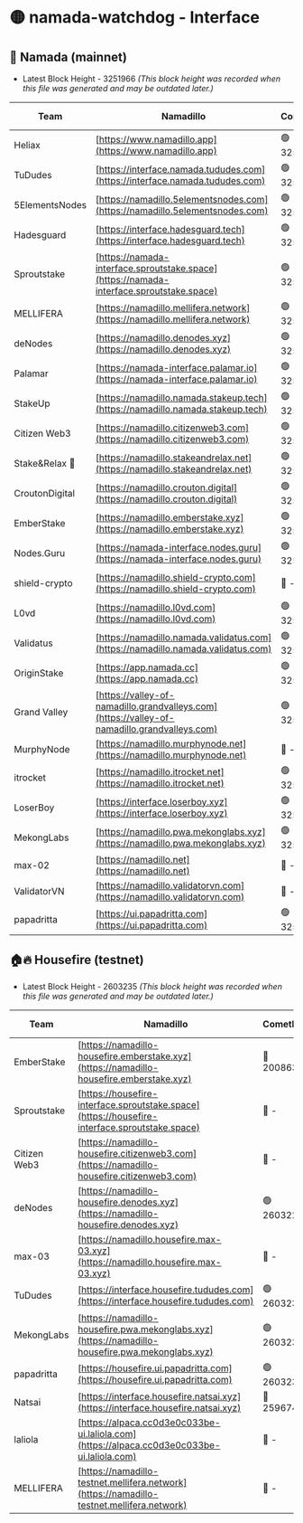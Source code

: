 # 🟡 namada-watchdog - Interface

## 🚀 Namada (mainnet)
- Latest Block Height - 3251966 *(This block height was recorded when this file was generated and may be outdated later.)*

| Team | Namadillo | CometBFT | Indexer | MASP Indexer |
|-|-|-|-|-|
| Heliax | [https://www.namadillo.app](https://www.namadillo.app) | 🟢 3251937 | 🟢 3251937 | 🟢 3251937 |
| TuDudes | [https://interface.namada.tududes.com](https://interface.namada.tududes.com) | 🟢 3251937 | 🟢 3251937 | 🟢 3251936 |
| 5ElementsNodes | [https://namadillo.5elementsnodes.com](https://namadillo.5elementsnodes.com) | 🟢 3251937 | 🟢 3251937 | 🟢 3251937 |
| Hadesguard | [https://interface.hadesguard.tech](https://interface.hadesguard.tech) | 🟢 3251938 | 🟢 3251938 | 🟢 3251938 |
| Sproutstake | [https://namada-interface.sproutstake.space](https://namada-interface.sproutstake.space) | 🟢 3251938 | 🟢 3251938 | 🟢 3251939 |
| MELLIFERA | [https://namadillo.mellifera.network](https://namadillo.mellifera.network) | 🟢 3251946 | 🟢 3251946 | 🟢 3251946 |
| deNodes | [https://namadillo.denodes.xyz](https://namadillo.denodes.xyz) | 🟢 3251947 | 🟢 3251947 | 🟢 3251947 |
| Palamar | [https://namada-interface.palamar.io](https://namada-interface.palamar.io) | 🟢 3251948 | 🟢 3251948 | 🟢 3251948 |
| StakeUp | [https://namadillo.namada.stakeup.tech](https://namadillo.namada.stakeup.tech) | 🟢 3251948 | 🟢 3251948 | 🟢 3251948 |
| Citizen Web3 | [https://namadillo.citizenweb3.com](https://namadillo.citizenweb3.com) | 🟢 3251949 | 🟢 3251949 | 🔴 - |
| Stake&Relax 🦥 | [https://namadillo.stakeandrelax.net](https://namadillo.stakeandrelax.net) | 🟢 3251952 | 🟢 3251952 | 🟢 3251952 |
| CroutonDigital | [https://namadillo.crouton.digital](https://namadillo.crouton.digital) | 🟢 3251953 | 🟢 3251952 | 🟢 3251952 |
| EmberStake | [https://namadillo.emberstake.xyz](https://namadillo.emberstake.xyz) | 🟢 3251953 | 🟢 3251953 | 🟢 3251953 |
| Nodes.Guru | [https://namada-interface.nodes.guru](https://namada-interface.nodes.guru) | 🟢 3251953 | 🟢 3251953 | 🟢 3251953 |
| shield-crypto | [https://namadillo.shield-crypto.com](https://namadillo.shield-crypto.com) | 🔴 - | 🟡 3251826 | 🟡 3251826 |
| L0vd | [https://namadillo.l0vd.com](https://namadillo.l0vd.com) | 🟢 3251956 | 🟢 3251956 | 🟢 3251956 |
| Validatus | [https://namadillo.namada.validatus.com](https://namadillo.namada.validatus.com) | 🟢 3251957 | 🟢 3251957 | 🟢 3251957 |
| OriginStake | [https://app.namada.cc](https://app.namada.cc) | 🟢 3251958 | 🟢 3251958 | 🟢 3251957 |
| Grand Valley | [https://valley-of-namadillo.grandvalleys.com](https://valley-of-namadillo.grandvalleys.com) | 🟢 3251958 | 🟢 3251958 | 🟢 3251958 |
| MurphyNode | [https://namadillo.murphynode.net](https://namadillo.murphynode.net) | 🔴 - | 🔴 - | 🔴 - |
| itrocket | [https://namadillo.itrocket.net](https://namadillo.itrocket.net) | 🟢 3251961 | 🟢 3251961 | 🟢 3251961 |
| LoserBoy | [https://interface.loserboy.xyz](https://interface.loserboy.xyz) | 🟢 3251961 | 🟢 3251961 | 🟢 3251961 |
| MekongLabs | [https://namadillo.pwa.mekonglabs.xyz](https://namadillo.pwa.mekonglabs.xyz) | 🟢 3251962 | 🟢 3251962 | 🟢 3251962 |
| max-02 | [https://namadillo.net](https://namadillo.net) | 🔴 - | 🔴 - | 🔴 - |
| ValidatorVN | [https://namadillo.validatorvn.com](https://namadillo.validatorvn.com) | 🔴 - | 🔴 - | 🔴 - |
| papadritta | [https://ui.papadritta.com](https://ui.papadritta.com) | 🟢 3251966 | 🟢 3251966 | 🟢 3251966 |

## 🏠🔥 Housefire (testnet)
- Latest Block Height - 2603235 *(This block height was recorded when this file was generated and may be outdated later.)*

| Team | Namadillo | CometBFT | Indexer | MASP Indexer |
|-|-|-|-|-|
| EmberStake | [https://namadillo-housefire.emberstake.xyz](https://namadillo-housefire.emberstake.xyz) | 🔴 2008636 | 🔴 - | 🔴 - |
| Sproutstake | [https://housefire-interface.sproutstake.space](https://housefire-interface.sproutstake.space) | 🔴 - | 🔴 - | 🔴 - |
| Citizen Web3 | [https://namadillo-housefire.citizenweb3.com](https://namadillo-housefire.citizenweb3.com) | 🔴 - | 🔴 - | 🔴 - |
| deNodes | [https://namadillo-housefire.denodes.xyz](https://namadillo-housefire.denodes.xyz) | 🟢 2603227 | 🟢 2603227 | 🟢 2603227 |
| max-03 | [https://namadillo.housefire.max-03.xyz](https://namadillo.housefire.max-03.xyz) | 🔴 - | 🔴 - | 🔴 - |
| TuDudes | [https://interface.housefire.tududes.com](https://interface.housefire.tududes.com) | 🟢 2603235 | 🟢 2603235 | 🟢 2603235 |
| MekongLabs | [https://namadillo-housefire.pwa.mekonglabs.xyz](https://namadillo-housefire.pwa.mekonglabs.xyz) | 🟢 2603235 | 🟢 2603235 | 🟢 2603235 |
| papadritta | [https://housefire.ui.papadritta.com](https://housefire.ui.papadritta.com) | 🟢 2603235 | 🟢 2603235 | 🟢 2603235 |
| Natsai | [https://interface.housefire.natsai.xyz](https://interface.housefire.natsai.xyz) | 🔴 2596741 | 🔴 2596741 | 🔴 2596741 |
| laliola | [https://alpaca.cc0d3e0c033be-ui.laliola.com](https://alpaca.cc0d3e0c033be-ui.laliola.com) | 🔴 - | 🔴 - | 🔴 - |
| MELLIFERA | [https://namadillo-testnet.mellifera.network](https://namadillo-testnet.mellifera.network) | 🔴 - | 🟢 2603239 | 🔴 2598230 |

